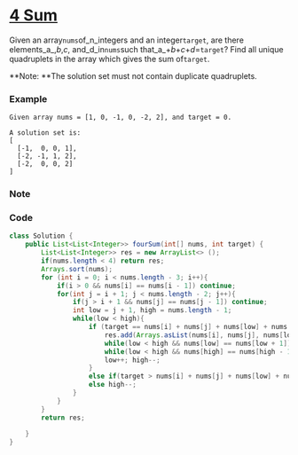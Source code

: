 # [4 Sum](https://leetcode.com/problems/4sum/description/)

Given an array`nums`of_n_integers and an integer`target`, are there elements_a_,_b_,_c_, and_d_in`nums`such that_a_+_b_+_c_+_d_=`target`? Find all unique quadruplets in the array which gives the sum of`target`.

**Note: **The solution set must not contain duplicate quadruplets.

### **Example**

```
Given array nums = [1, 0, -1, 0, -2, 2], and target = 0.

A solution set is:
[
  [-1,  0, 0, 1],
  [-2, -1, 1, 2],
  [-2,  0, 0, 2]
]

```

### Note

### Code

```java
class Solution {
    public List<List<Integer>> fourSum(int[] nums, int target) {
        List<List<Integer>> res = new ArrayList<> ();
        if(nums.length < 4) return res;
        Arrays.sort(nums);
        for (int i = 0; i < nums.length - 3; i++){
            if(i > 0 && nums[i] == nums[i - 1]) continue;
            for(int j = i + 1; j < nums.length - 2; j++){
                if(j > i + 1 && nums[j] == nums[j - 1]) continue;
                int low = j + 1, high = nums.length - 1;
                while(low < high){
                    if (target == nums[i] + nums[j] + nums[low] + nums[high]){
                        res.add(Arrays.asList(nums[i], nums[j], nums[low], nums[high]));
                        while(low < high && nums[low] == nums[low + 1]) low++;
                        while(low < high && nums[high] == nums[high - 1]) high--;
                        low++; high--;
                    }
                    else if(target > nums[i] + nums[j] + nums[low] + nums[high]) low++;
                    else high--;
                }
            }
        }
        return res;
        
    }
}
```



